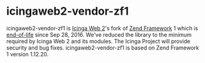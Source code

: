 # icingaweb2-vendor-zf1

icingaweb2-vendor-zf1 is [Icinga Web 2](https://icinga.com/products/icinga-web-2/)'s fork of
[Zend Framework](https://framework.zend.com/) 1 which is
[end-of-life](https://framework.zend.com/blog/2016-06-28-zf1-eol.html) since Sep 28, 2016.
We've reduced the library to the minimum required by Icinga Web 2 and its modules.
The Icinga Project will provide security and bug fixes.
icingaweb2-vendor-zf1 is based on Zend Framework 1 version 1.12.20.
